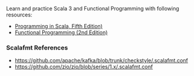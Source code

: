 Learn and practice Scala 3 and Functional Programming with following resources:
- [Programming in Scala, Fifth Edition)](https://www.artima.com/shop/programming_in_scala_5ed)
- [Functional Programming (2nd Edition)](https://www.manning.com/books/functional-programming-in-scala-second-edition)

### Scalafmt References
- https://github.com/apache/kafka/blob/trunk/checkstyle/.scalafmt.conf
- https://github.com/zio/zio/blob/series/1.x/.scalafmt.conf